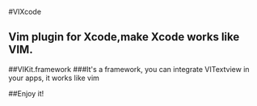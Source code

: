 #VIXcode

## Vim plugin for Xcode,make Xcode works like VIM.


##VIKit.framework
###It's a framework, you can integrate VITextview in your apps, it works like vim 


##Enjoy it!